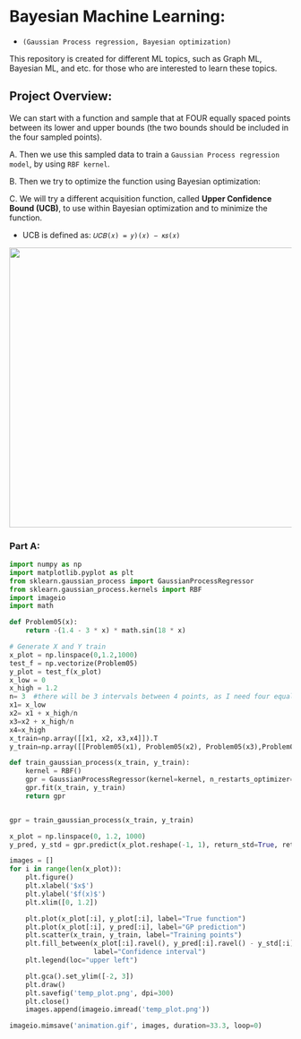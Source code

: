 # Bayesian Machine Learning:
- `(Gaussian Process regression, Bayesian optimization)`
  
This repository is created  for different ML topics, such as Graph ML, Bayesian ML, and etc. for those who are interested to learn these topics. 

## Project Overview:

We can start with a function and sample that at FOUR equally spaced points between its lower and upper bounds (the two bounds should be included in the four sampled points).

A. Then we use this sampled data to train a `Gaussian Process regression model`, by using `RBF kernel`.

B. Then we try to optimize the function using Bayesian optimization:

C. We will try a different acquisition function, called **Upper Confidence Bound (UCB)**, to use within Bayesian optimization and to minimize the function. 
- UCB is defined as:
           `𝑈𝐶𝐵(𝑥) = 𝑦)(𝑥) − 𝜅𝑠(𝑥)`
          

<img src="GIF/animation.gif" width="800" height="500"/>

### Part A:
```python
import numpy as np
import matplotlib.pyplot as plt
from sklearn.gaussian_process import GaussianProcessRegressor
from sklearn.gaussian_process.kernels import RBF
import imageio
import math

def Problem05(x):
    return -(1.4 - 3 * x) * math.sin(18 * x)

# Generate X and Y train
x_plot = np.linspace(0,1.2,1000)
test_f = np.vectorize(Problem05)
y_plot = test_f(x_plot)
x_low = 0
x_high = 1.2
n= 3  #there will be 3 intervals between 4 points, as I need four equally spaced points.
x1= x_low
x2= x1 + x_high/n
x3=x2 + x_high/n
x4=x_high
x_train=np.array([[x1, x2, x3,x4]]).T
y_train=np.array([[Problem05(x1), Problem05(x2), Problem05(x3),Problem05(x4)]]).T

def train_gaussian_process(x_train, y_train):
    kernel = RBF()
    gpr = GaussianProcessRegressor(kernel=kernel, n_restarts_optimizer=5, normalize_y=False, random_state=11)
    gpr.fit(x_train, y_train)
    return gpr


gpr = train_gaussian_process(x_train, y_train)

x_plot = np.linspace(0, 1.2, 1000)
y_pred, y_std = gpr.predict(x_plot.reshape(-1, 1), return_std=True, return_cov=False)

images = []
for i in range(len(x_plot)):
    plt.figure()
    plt.xlabel('$x$')
    plt.ylabel('$f(x)$')
    plt.xlim([0, 1.2])

    plt.plot(x_plot[:i], y_plot[:i], label="True function")
    plt.plot(x_plot[:i], y_pred[:i], label="GP prediction")
    plt.scatter(x_train, y_train, label="Training points")
    plt.fill_between(x_plot[:i].ravel(), y_pred[:i].ravel() - y_std[:i], y_pred[:i].ravel() + y_std[:i], alpha=0.3,
                     label="Confidence interval")
    plt.legend(loc="upper left")

    plt.gca().set_ylim([-2, 3])
    plt.draw()
    plt.savefig('temp_plot.png', dpi=300)
    plt.close()
    images.append(imageio.imread('temp_plot.png'))

imageio.mimsave('animation.gif', images, duration=33.3, loop=0)
```


